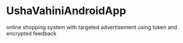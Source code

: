 # UshaVahiniAndroidApp
online shopping system with targeted advertisement using token and encrypted feedback

